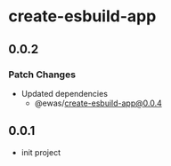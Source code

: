 # create-esbuild-app

## 0.0.2

### Patch Changes

- Updated dependencies
  - @ewas/create-esbuild-app@0.0.4

## 0.0.1

- init project
